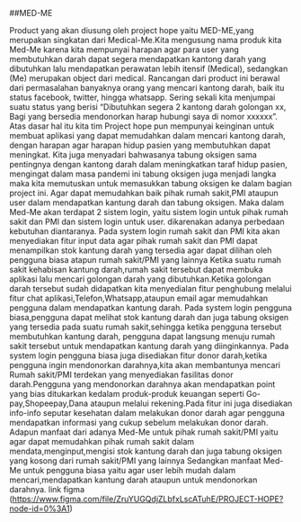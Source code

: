 ##MED-ME

Product yang akan diusung oleh project hope yaitu MED-ME,yang merupakan singkatan dari Medical-Me.Kita mengusung nama produk kita Med-Me karena kita mempunyai harapan agar para user yang membutuhkan darah dapat segera mendapatkan kantong darah yang dibutuhkan lalu mendapatkan perawatan lebih itensif (Medical), sedangkan (Me) merupakan object dari medical. Rancangan dari product ini berawal dari permasalahan banyaknya orang yang mencari kantong darah, baik itu status facebook, twitter, hingga whatsapp. Sering sekali kita menjumpai suatu status yang berisi “Dibutuhkan segera 2 kantong darah golongan xx, Bagi yang bersedia mendonorkan harap hubungi saya di nomor xxxxxx”. Atas dasar hal itu kita tim Project hope pun mempunyai keinginan untuk membuat aplikasi yang dapat memudahkan dalam mencari kantong darah, dengan harapan agar harapan hidup pasien yang membutuhkan dapat meningkat. Kita juga menyadari bahwasanya tabung oksigen sama pentingnya dengan kantong darah dalam meningkatkan taraf hidup pasien, mengingat dalam masa pandemi ini tabung oksigen juga menjadi langka maka kita memutuskan untuk memasukkan tabung oksigen ke dalam bagian project ini. Agar dapat memudahkan baik pihak rumah sakit,PMI ataupun user dalam mendapatkan kantung darah dan tabung oksigen. Maka dalam Med-Me akan terdapat 2 sistem login, yaitu sistem login untuk pihak rumah sakit dan PMI dan sistem login untuk user. dikarenakan adanya perbedaan kebutuhan diantaranya. Pada system login rumah sakit dan PMI kita akan menyediakan fitur input data agar pihak rumah sakit dan PMI dapat menampilkan stok kantung darah yang tersedia agar dapat dilihan oleh pengguna biasa atapun rumah sakit/PMI yang lainnya Ketika suatu rumah sakit kehabisan kantung darah,rumah sakit tersebut dapat membuka aplikasi lalu mencari golongan darah yang dibutuhkan.Ketika golongan darah tersebut sudah didapatkan kita menyedialan fitur penghubung melalui fitur chat aplikasi,Telefon,Whatsapp,ataupun email agar memudahkan pengguna dalam mendapatkan kantung darah. Pada system login pengguna biasa,pengguna dapat melihat stok kantung darah dan juga tabung oksigen yang tersedia pada suatu rumah sakit,sehingga ketika pengguna tersebut membutuhkan kantung darah, pengguna dapat langsung menuju rumah sakit tersebut untuk mendapatkan kantung darah yang diinginkannya. Pada system login pengguna biasa juga disediakan fitur donor darah,ketika pengguna ingin mendonorkan darahnya,kita akan membantunya mencari Rumah sakit/PMI terdekan yang menyediakan fasilitas donor darah.Pengguna yang mendonorkan darahnya akan mendapatkan point yang bias ditukarkan kedalam produk-produk keuangan seperti Go-pay,Shopeepay,Dana ataupun melalui rekening.Pada fitur ini juga disediakan info-info seputar kesehatan dalam melakukan donor darah agar pengguna mendapatkan informasi yang cukup sebelum melakukan donor darah. Adapun manfaat dari adanya Med-Me untuk pihak rumah sakit/PMI yaitu agar dapat memudahkan pihak rumah sakit dalam mendata,menginput,mengisi stok kantung darah dan juga tabung oksigen yang kosong dari rumah sakit/PMI yang lainnya Sedangkan manfaat Med-Me untuk pengguna biasa yaitu agar user lebih mudah dalam mencari,mendapatkan kantung darah ataupun untuk mendonorkan darahnya. 
link figma (https://www.figma.com/file/ZruYUGQdjZLbfxLscATuhE/PROJECT-HOPE?node-id=0%3A1)